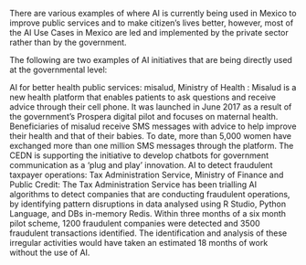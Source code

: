 There are various examples of where AI is currently being used in Mexico to improve public services and to make citizen’s lives better, however, most of the AI Use Cases in Mexico are led and implemented by the private sector rather than by the government. 
 
The following are two examples of AI initiatives that are being directly used at the governmental level:

AI for better health public services: misalud, Ministry of Health :
Misalud is a new health platform that enables patients to ask questions and receive advice through their cell phone. It was launched in June 2017 as a result of the government’s Prospera digital pilot and focuses on maternal health. Beneficiaries of misalud receive SMS messages with advice to help improve their health and that of their babies. To date, more than 5,000 women have exchanged more than one million SMS messages through the platform. The CEDN is supporting the initiative to develop chatbots for government communication as a ‘plug and play’ innovation. 
AI to detect fraudulent taxpayer operations: Tax Administration Service, Ministry of Finance and Public Credit:
The Tax Administration Service has been trialling AI algorithms to detect companies that are conducting fraudulent operations, by identifying pattern disruptions in data analysed using R Studio, Python Language, and DBs in-memory Redis. Within three months of a six month pilot scheme, 1200 fraudulent companies were detected and 3500 fraudulent transactions identified. The identification and analysis of these irregular activities would have taken an estimated 18 months of work without the use of AI. 
